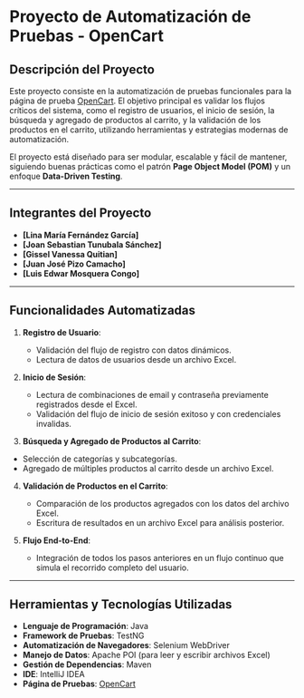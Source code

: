 # Proyecto de Automatización de Pruebas - OpenCart

## Descripción del Proyecto
Este proyecto consiste en la automatización de pruebas funcionales para la página de prueba [OpenCart](https://opencart.abstracta.us/). El objetivo principal es validar los flujos críticos del sistema, como el registro de usuarios, el inicio de sesión, la búsqueda y agregado de productos al carrito, y la validación de los productos en el carrito, utilizando herramientas y estrategias modernas de automatización.

El proyecto está diseñado para ser modular, escalable y fácil de mantener, siguiendo buenas prácticas como el patrón **Page Object Model (POM)** y un enfoque **Data-Driven Testing**.

---

## Integrantes del Proyecto
- **[Lina María Fernández García]**
- **[Joan Sebastian Tunubala Sánchez]**
- **[Gissel Vanessa Quitian]**
- **[Juan José Pizo Camacho]**
- **[Luis Edwar Mosquera Congo]**

---

## Funcionalidades Automatizadas
1. **Registro de Usuario**:
   - Validación del flujo de registro con datos dinámicos.
   - Lectura de datos de usuarios desde un archivo Excel.

2. **Inicio de Sesión**:
   - Lectura de combinaciones de email y contraseña previamente registrados desde el Excel.
   - Validación del flujo de inicio de sesión exitoso y con credenciales invalidas.
     
4.  **Búsqueda y Agregado de Productos al Carrito**:
   - Selección de categorías y subcategorías.
   - Agregado de múltiples productos al carrito desde un archivo Excel.

4. **Validación de Productos en el Carrito**:
   - Comparación de los productos agregados con los datos del archivo Excel.
   - Escritura de resultados en un archivo Excel para análisis posterior.

5. **Flujo End-to-End**:
   - Integración de todos los pasos anteriores en un flujo continuo que simula el recorrido completo del usuario.

---

## Herramientas y Tecnologías Utilizadas
- **Lenguaje de Programación**: Java
- **Framework de Pruebas**: TestNG
- **Automatización de Navegadores**: Selenium WebDriver
- **Manejo de Datos**: Apache POI (para leer y escribir archivos Excel)
- **Gestión de Dependencias**: Maven
- **IDE**: IntelliJ IDEA
- **Página de Pruebas**: [OpenCart](https://opencart.abstracta.us/)
